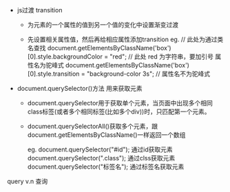 -  js过渡    transition

    - 为元素的一个属性的值到另一个值的变化中设置渐变过渡

    - 先设置相关属性值，然后再给相应属性添加transition
            eg. 
                // 此处为通过类名查找
                document.getElementsByClassName('box')[0].style.backgroundColor = "red"; 
                    //  此处 red 为字符串，要加引号         属性名为驼峰式
                document.getElementsByClassName('box')[0].style.transition = "background-color  3s";
                    // 属性名不为驼峰式


- document.querySelector()方法    用来获取元素

    - document.querySelector用于获取单个元素，当页面中出现多个相同class标签(或者多个相同标签(比如多个div))时，只匹配第一个元素。

    - document.querySelectorAll()获取多个元素，跟document.getElementsByClassName()一样返回一个数组

        eg.
            document.querySelector("#id");      通过id获取元素
            document.querySelector(".class");   通过clss获取元素
            document.querySelector("标签名");    通过标签名获取元素



query   v.n 查询

